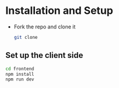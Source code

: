 # Installation and Setup

- Fork the repo and clone it
  ```bash
  git clone
  ```

## Set up the client side

```bash
cd frontend
npm install
npm run dev
```
